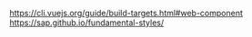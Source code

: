 https://cli.vuejs.org/guide/build-targets.html#web-component
https://sap.github.io/fundamental-styles/
